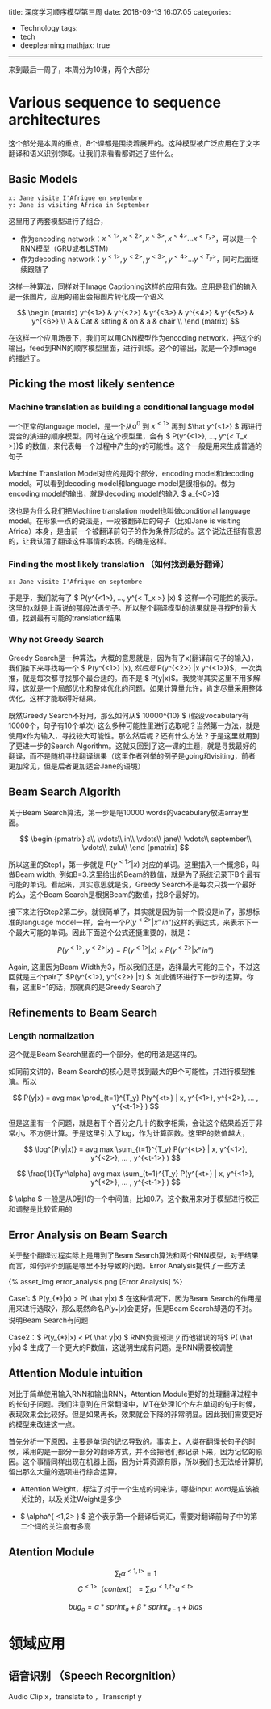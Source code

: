 title: 深度学习顺序模型第三周
date: 2018-09-13 16:07:05
categories:
- Technology
tags:
- tech
- deeplearning
mathjax: true
---

来到最后一周了，本周分为10课，两个大部分

# Various sequence to sequence architectures

这个部分是本周的重点，8个课都是围绕着展开的。这种模型被广泛应用在了文字翻译和语义识别领域。让我们来看看都讲述了些什么。

##	Basic Models

```
x: Jane visite I'Afrique en septembre
y: Jane is visiting Africa in September
```

这里用了两套模型进行了组合，

+	作为encoding network：$x^{<1>}, x^{<2>}, x^{<3>}, x^{<4>} ... x^{ < T_x > }$，可以是一个RNN模型（GRU或者LSTM）
+	作为decoding network：$y^{<1>}, y^{<2>}, y^{<3>}, y^{<4>} ... y^{ < T_y > }$，同时后面继续跟随了

这样一种算法，同样对于Image Captioning这样的应用有效。应用是我们的输入是一张图片，应用的输出会把图片转化成一个语义

$$ \begin {matrix}
     y^{<1>} & y^{<2>} & y^{<3>} & y^{<4>} & y^{<5>} & y^{<6>} \\
     A & Cat & sitting & on & a & chair \\
\end {matrix} $$

在这样一个应用场景下，我们可以用CNN模型作为encoding network，把这个的输出，feed到RNN的顺序模型里面，进行训练。这个的输出，就是一个对Image的描述了。

<PlaceHolder for image>

## Picking the most likely sentence

### Machine translation as building a conditional language model

一个正常的language model，是一个从$a^{0}$ 到 $x^{<1>}$ 再到 $\hat y^{<1>} $ 再进行混合的演进的顺序模型。同时在这个模型里，会有 $ P(y^{<1>}, ..., y^{< T_x >})$ 的数值，来代表每一个过程中产生的y的可能性。这个一般是用来生成普通的句子

Machine Translation Model对应的是两个部分，encoding model和decoding model。可以看到decoding model和language model是很相似的。做为encoding model的输出，就是decoding model的输入 $ a_{<0>}$

这也是为什么我们把Machine translation model也叫做conditional language model。在形象一点的说法是，一段被翻译后的句子（比如Jane is visiting Africa）本身，是由前一个被翻译前句子的作为条件形成的。这个说法还挺有意思的，让我认清了翻译这件事情的本质。的确是这样。

### Finding the most likely translation （如何找到最好翻译）

```
x: Jane visite I'Afrique en septembre
```

于是乎，我们就有了 $ P(y^{<1>}, ..., y^{< T_x >} |x) $ 这样一个可能性的表示。这里的x就是上面说的那段法语句子。所以整个翻译模型的结果就是寻找P的最大值，找到最有可能的translation结果

### Why not Greedy Search

Greedy Search是一种算法，大概的意思就是，因为有了x(翻译前句子的输入)，我们接下来寻找每一个 $ P(y^{<1>} |x)$, 然后是$ P(y^{<2>} |x y^{<1>})$，一次类推，就是每次都寻找那个最合适的。而不是 $ P(y|x)$。我觉得其实这里不用多解释，这就是一个局部优化和整体优化的问题。如果计算量允许，肯定尽量采用整体优化，这样才能取得好结果。

既然Greedy Search不好用，那么如何从$ 10000^{10} $ (假设vocabulary有10000个，句子有10个单次) 这么多种可能性里进行选取呢？当然第一方法，就是使用x作为输入，寻找较大可能性。那么然后呢？还有什么方法？于是这里就用到了更进一步的Search Algorithm。这就又回到了这一课的主题，就是寻找最好的翻译，而不是随机寻找翻译结果（这里作者列举的例子是going和visiting，前者更加常见，但是后者更加适合Jane的语境）

## Beam Search Algorith

关于Beam Search算法，第一步是吧10000 words的vacabulary放进array里面。

$$ \begin {pmatrix}
     a\\
     \vdots\\
     in\\
     \vdots\\
     jane\\
     \vdots\\
     september\\
     \vdots\\
     zulu\\
\end {pmatrix} $$

所以这里的Step1，第一步就是 $P(y^{<1>}|x)$ 对应的单词。这里插入一个概念B，叫做Beam width, 例如B=3.这里给出的Beam的数值，就是为了系统记录下B个最有可能的单词。看起来，其实意思就是说，Greedy Search不是每次只找一个最好的么，这个Beam Search是根据Beam的数值，找B个最好的。

接下来进行Step2第二步。就很简单了，其实就是因为前一个假设是in了，那想标准的language model一样，会有一个$P(y^{<2>}|x”in“)$这样的表达式，来表示下一个最大可能的单词。因此下面这个公式还挺重要的，就是：

$$ P(y^{<1>}, y^{<2>} |x) = P(y^{<1>}|x) \times P(y^{<2>}|x”in“) $$

Again, 这里因为Beam Width为3，所以我们还是，选择最大可能的三个，不过这回就是三个pair了 $P(y^{<1>}, y^{<2>} |x) $. 如此循环进行下一步的运算。你看，这里B=1的话，那就真的是Greedy Search了

## Refinements to Beam Search

### Length normalization

这个就是Beam Search里面的一个部分。他的用法是这样的。

如同前文讲的，Beam Search的核心是寻找到最大的B个可能性，并进行模型推演。所以

$$ P(y|x) = avg max \prod_{t=1}^{T_y} P(y^{<t>} | x, y^{<1>}, y^{<2>}, ... , y^{<t-1>} ) $$

但是这里有一个问题，就是若干个百分之几十的数字相乘，会让这个结果趋近于非常小，不方便计算。于是这里引入了log，作为计算函数。这里P的数值越大，

$$ \log^{P(y|x)} = avg max \sum_{t=1}^{T_y} P(y^{<t>} | x, y^{<1>}, y^{<2>}, ... , y^{<t-1>} ) $$

$$ \frac{1}{Ty^\alpha} avg max \sum_{t=1}^{T_y} P(y^{<t>} | x, y^{<1>}, y^{<2>}, ... , y^{<t-1>} ) $$

$ \alpha $ 一般是从0到1的一个中间值，比如0.7。这个数用来对于模型进行校正和调整是比较管用的

## Error Analysis on Beam Search

关于整个翻译过程实际上是用到了Beam Search算法和两个RNN模型，对于结果而言，如何评价到底是哪里不好导致的问题。Error Analysis提供了一些方法

{% asset_img error_analysis.png [Error Analysis] %}

Case1: $ P(y_{*}|x) > P( \hat y|x) $
在这种情况下，因为Beam Search的作用是用来进行选取$\hat y$，那么既然命名$P(y_{*}|x)$会更好，但是Beam Search却选的不对。说明Beam Search有问题

Case2：$ P(y_{*}|x) < P( \hat y|x) $
RNN负责预测 $\hat y$ 而他错误的将$ P( \hat y|x) $ 生成了一个更大的P数值，这说明生成有问题。是RNN需要被调整

## Attention Module intuition

对比于简单使用输入RNN和输出RNN，Attention Module更好的处理翻译过程中的长句子问题。我们注意到在日常翻译中，MT在处理10个左右单词的句子时候，表现效果会比较好。但是如果再长，效果就会下降的非常明显。因此我们需要更好的模型来改进这一点。

首先分析一下原因，主要是单词的记忆导致的。事实上，人类在翻译长句子的时候，采用的是一部分一部分的翻译方式，并不会把他们都记录下来，因为记忆的原因。这个事情同样出现在机器上面，因为计算资源有限，所以我们也无法给计算机留出那么大量的选项进行综合运算。

+	Attention Weight，标注了对于一个生成的词来讲，哪些input word是应该被关注的，以及关注Weight是多少

+	$ \alpha^{ <1,2> } $ 这个表示第一个翻译后词汇，需要对翻译前句子中的第二个词的关注度有多高

## Atention Module

$$ \sum_{t} \alpha^{ <1, t> } = 1 $$ 
$$ C^{ <1> } （context）=  \sum_{t} \alpha^{ <1, t> } a^{ <t> }$$

$$ bug_{a} =  \alpha * sprint_{a} + \beta * sprint_{a-1} + bias $$


# 领域应用

## 语音识别 （Speech Recorgnition）

Audio Clip x，translate to ，Transcript y 